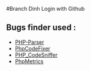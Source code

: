 #Branch Dinh
Login with Github

## Bugs finder used :

- [PHP-Parser](https://github.com/nikic/PHP-Parser)
- [PhpCodeFixer](https://github.com/wapmorgan/PhpCodeFixer)
- [PHP_CodeSniffer](https://github.com/squizlabs/PHP_CodeSniffer)
- [PhpMetrics](https://github.com/phpmetrics/PhpMetrics)

